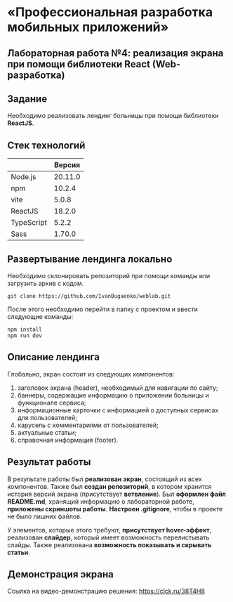 # «Профессиональная разработка мобильных приложений»

## Лабораторная работа №4: реализация экрана при помощи библиотеки React (Web-разработка)

## Задание

Необходимо реализовать лендинг больницы при помощи библиотеки **ReactJS**.

## Стек технологий

|            	| Версия  	|
|------------	|---------	|
| Node.js    	| 20.11.0 	|
| npm        	| 10.2.4  	|
| vite       	| 5.0.8   	|
| ReactJS    	| 18.2.0  	|
| TypeScript 	| 5.2.2   	|
| Sass       	| 1.70.0  	|

## Развертывание лендинга локально

Необходимо склонировать репозиторий при помощи команды или загрузить архив с кодом.

```
git clone https://github.com/IvanBugaenko/weblab.git
```

После этого необходимо перейти в папку с проектом и ввести следующие команды:

```
npm install
npm run dev
```

## Описание лендинга

Глобально, экран состоит из следующих компонентов:

1. заголовок экрана (header), необходимый для навигации по сайту;
2. баннеры, содержащие информацию о приложении больницы и функционале сервиса;
3. информационные карточки с информацией о доступных сервисах для пользователей;
4. карусель с комментариями от пользователей;
5. актуальные статьи;
6. справочная информация (footer).

## Результат работы

В результате работы был **реализован экран**, состоящий из всех компонентов. Также был **создан репозиторий**, 
в котором хранится история версий экрана (присутствует **ветвление**). Был **оформлен файл README.md**, 
хранящий информацию о лабораторной работе, **приложены скриншоты работы**. **Настроен .gitignore**, 
чтобы в проекте не было лишних файлов.

У элементов, которые этого требуют, **присутствует hover-эффект**, реализован **слайдер**, который имеет возможность перелистывать слайды. Также реализована **возможность показывать и скрывать статьи**.

## Демонстрация экрана

Ссылка на видео-демонстрацию решения: https://clck.ru/38T4H8
